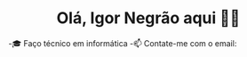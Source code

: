 <h1 align="center"> Olá, Igor Negrão aqui 👋👋</h1>
  

-🎓 Faço técnico em informática
-📫 Contate-me com o email: 
